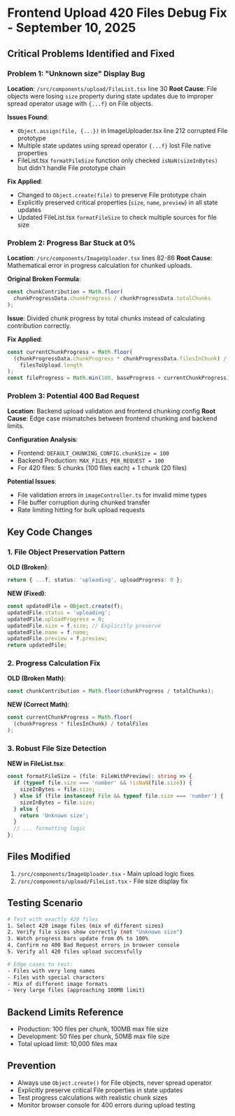 # Frontend Upload 420 Files Debug Fix - September 10, 2025

## Critical Problems Identified and Fixed

### Problem 1: "Unknown size" Display Bug

**Location**: `/src/components/upload/FileList.tsx` line 30
**Root Cause**: File objects were losing `size` property during state updates due to improper spread operator usage with `{...f}` on File objects.

**Issues Found**:

- `Object.assign(file, {...})` in ImageUploader.tsx line 212 corrupted File prototype
- Multiple state updates using spread operator `{...f}` lost File native properties
- FileList.tsx `formatFileSize` function only checked `isNaN(sizeInBytes)` but didn't handle File prototype chain

**Fix Applied**:

- Changed to `Object.create(file)` to preserve File prototype chain
- Explicitly preserved critical properties (`size`, `name`, `preview`) in all state updates
- Updated FileList.tsx `formatFileSize` to check multiple sources for file size

### Problem 2: Progress Bar Stuck at 0%

**Location**: `/src/components/ImageUploader.tsx` lines 82-86
**Root Cause**: Mathematical error in progress calculation for chunked uploads.

**Original Broken Formula**:

```typescript
const chunkContribution = Math.floor(
  chunkProgressData.chunkProgress / chunkProgressData.totalChunks
);
```

**Issue**: Divided chunk progress by total chunks instead of calculating contribution correctly.

**Fix Applied**:

```typescript
const currentChunkProgress = Math.floor(
  (chunkProgressData.chunkProgress * chunkProgressData.filesInChunk) /
    filesToUpload.length
);
const fileProgress = Math.min(100, baseProgress + currentChunkProgress);
```

### Problem 3: Potential 400 Bad Request

**Location**: Backend upload validation and frontend chunking config
**Root Cause**: Edge case mismatches between frontend chunking and backend limits.

**Configuration Analysis**:

- Frontend: `DEFAULT_CHUNKING_CONFIG.chunkSize = 100`
- Backend Production: `MAX_FILES_PER_REQUEST = 100`
- For 420 files: 5 chunks (100 files each) + 1 chunk (20 files)

**Potential Issues**:

- File validation errors in `imageController.ts` for invalid mime types
- File buffer corruption during chunked transfer
- Rate limiting hitting for bulk upload requests

## Key Code Changes

### 1. File Object Preservation Pattern

**OLD (Broken)**:

```typescript
return { ...f, status: 'uploading', uploadProgress: 0 };
```

**NEW (Fixed)**:

```typescript
const updatedFile = Object.create(f);
updatedFile.status = 'uploading';
updatedFile.uploadProgress = 0;
updatedFile.size = f.size; // Explicitly preserve
updatedFile.name = f.name;
updatedFile.preview = f.preview;
return updatedFile;
```

### 2. Progress Calculation Fix

**OLD (Broken Math)**:

```typescript
const chunkContribution = Math.floor(chunkProgress / totalChunks);
```

**NEW (Correct Math)**:

```typescript
const currentChunkProgress = Math.floor(
  (chunkProgress * filesInChunk) / totalFiles
);
```

### 3. Robust File Size Detection

**NEW in FileList.tsx**:

```typescript
const formatFileSize = (file: FileWithPreview): string => {
  if (typeof file.size === 'number' && !isNaN(file.size)) {
    sizeInBytes = file.size;
  } else if (file instanceof File && typeof file.size === 'number') {
    sizeInBytes = file.size;
  } else {
    return 'Unknown size';
  }
  // ... formatting logic
};
```

## Files Modified

1. `/src/components/ImageUploader.tsx` - Main upload logic fixes
2. `/src/components/upload/FileList.tsx` - File size display fix

## Testing Scenario

```bash
# Test with exactly 420 files
1. Select 420 image files (mix of different sizes)
2. Verify file sizes show correctly (not "Unknown size")
3. Watch progress bars update from 0% to 100%
4. Confirm no 400 Bad Request errors in browser console
5. Verify all 420 files upload successfully

# Edge cases to test:
- Files with very long names
- Files with special characters
- Mix of different image formats
- Very large files (approaching 100MB limit)
```

## Backend Limits Reference

- Production: 100 files per chunk, 100MB max file size
- Development: 50 files per chunk, 50MB max file size
- Total upload limit: 10,000 files max

## Prevention

- Always use `Object.create()` for File objects, never spread operator
- Explicitly preserve critical File properties in state updates
- Test progress calculations with realistic chunk sizes
- Monitor browser console for 400 errors during upload testing
